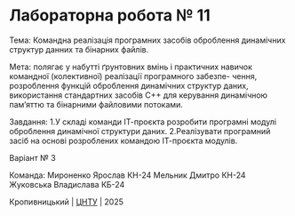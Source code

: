 ﻿# Лабораторна робота № 11

Тема: Командна реалізація програмних засобів оброблення динамічних структур данних та бінарних файлів.

Мета: полягає у набутті ґрунтовних вмінь і практичних навичок командної (колективної) реалізації програмного забезпе- чення, розроблення функцій оброблення динамічних структур даних, використання стандартних засобів С++ для керування динамічною пам’яттю та бінарними файловими потоками.

Завдання:
1.У складі команди ІТ-проєкта розробити програмні модулі оброблення динамічної структури даних.
2.Реалізувати програмний засіб на основі розроблених командою ІТ-проєкта модулів.

Варіант № 3

Команда: Мироненко Ярослав КН-24 Мельник Дмитро КН-24 Жуковська Владислава КБ-24

Кропивницький | <a href="http://www.kntu.kr.ua/">ЦНТУ</a> | 2025
